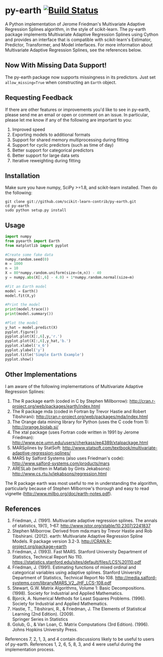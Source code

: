 py-earth [![Build Status](https://travis-ci.org/scikit-learn-contrib/py-earth.png?branch=master)](https://travis-ci.org/scikit-learn-contrib/py-earth?branch=master)
========

A Python implementation of Jerome Friedman's Multivariate Adaptive Regression Splines algorithm, 
in the style of scikit-learn. The py-earth package implements Multivariate Adaptive Regression Splines using Cython and provides an interface that is compatible with scikit-learn's Estimator, Predictor, Transformer, and Model interfaces.  For more information about 
Multivariate Adaptive Regression Splines, see the references below.

## Now With Missing Data Support!

The py-earth package now supports missingness in its predictors.  Just set `allow_missing=True` when constructing an `Earth` object.

## Requesting Feedback

If there are other features or improvements you'd like to see in py-earth, please send me an email or open or comment on an issue.  In particular, please let me know if any of the following are important to you:

1. Improved speed
2. Exporting models to additional formats
3. Support for shared memory multiprocessing during fitting
4. Support for cyclic predictors (such as time of day)
5. Better support for categorical predictors
6. Better support for large data sets
7. Iterative reweighting during fitting

## Installation

Make sure you have numpy, SciPy >=1.8, and scikit-learn installed.  Then do the following:

```
git clone git://github.com/scikit-learn-contrib/py-earth.git
cd py-earth
sudo python setup.py install
```

## Usage
```python
import numpy
from pyearth import Earth
from matplotlib import pyplot
    
#Create some fake data
numpy.random.seed(0)
m = 1000
n = 10
X = 80*numpy.random.uniform(size=(m,n)) - 40
y = numpy.abs(X[:,6] - 4.0) + 1*numpy.random.normal(size=m)
    
#Fit an Earth model
model = Earth()
model.fit(X,y)
    
#Print the model
print(model.trace())
print(model.summary())
    
#Plot the model
y_hat = model.predict(X)
pyplot.figure()
pyplot.plot(X[:,6],y,'r.')
pyplot.plot(X[:,6],y_hat,'b.')
pyplot.xlabel('x_6')
pyplot.ylabel('y')
pyplot.title('Simple Earth Example')
pyplot.show()
 ```
 
## Other Implementations

I am aware of the following implementations of Multivariate Adaptive Regression Splines:

1. The R package earth (coded in C by Stephen Millborrow): http://cran.r-project.org/web/packages/earth/index.html
2. The R package mda (coded in Fortran by Trevor Hastie and Robert Tibshirani): http://cran.r-project.org/web/packages/mda/index.html
3. The Orange data mining library for Python (uses the C code from 1): http://orange.biolab.si/
4. The xtal package (uses Fortran code written in 1991 by Jerome Friedman): http://www.ece.umn.edu/users/cherkass/ee4389/xtalpackage.html
5. MARSplines by StatSoft: http://www.statsoft.com/textbook/multivariate-adaptive-regression-splines/
6. MARS by Salford Systems (also uses Friedman's code): http://www.salford-systems.com/products/mars
7. ARESLab (written in Matlab by Gints Jekabsons): http://www.cs.rtu.lv/jekabsons/regression.html

The R package earth was most useful to me in understanding the algorithm, particularly because of Stephen Milborrow's 
thorough and easy to read vignette (http://www.milbo.org/doc/earth-notes.pdf).
 
## References

1. Friedman, J. (1991). Multivariate adaptive regression splines. The annals of statistics, 
   19(1), 1–67. http://www.jstor.org/stable/10.2307/2241837
2. Stephen Milborrow. Derived from mda:mars by Trevor Hastie and Rob Tibshirani.
   (2012). earth: Multivariate Adaptive Regression Spline Models. R package
   version 3.2-3. http://CRAN.R-project.org/package=earth
3. Friedman, J. (1993). Fast MARS. Stanford University Department of Statistics, Technical Report No 110. 
   https://statistics.stanford.edu/sites/default/files/LCS%20110.pdf
4. Friedman, J. (1991). Estimating functions of mixed ordinal and categorical variables using adaptive splines.
   Stanford University Department of Statistics, Technical Report No 108. 
   http://media.salford-systems.com/library/MARS_V2_JHF_LCS-108.pdf
5. Stewart, G.W. Matrix Algorithms, Volume 1: Basic Decompositions. (1998). Society for Industrial and Applied 
   Mathematics.
6. Bjorck, A. Numerical Methods for Least Squares Problems. (1996). Society for Industrial and Applied 
   Mathematics.
7. Hastie, T., Tibshirani, R., & Friedman, J. The Elements of Statistical Learning (2nd Edition). (2009).  
   Springer Series in Statistics
8. Golub, G., & Van Loan, C. Matrix Computations (3rd Edition). (1996). Johns Hopkins University Press.
   
References 7, 2, 1, 3, and 4 contain discussions likely to be useful to users of py-earth.  References 1, 2, 6, 5, 
8, 3, and 4 were useful during the implementation process.



   
